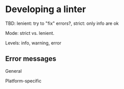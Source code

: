 # Developing a linter

TBD: lenient: try to "fix" errors?, strict: only info are ok

Mode: strict vs. lenient.

Levels: info, warning, error

## Error messages

General

Platform-specific
